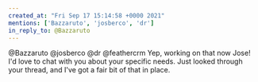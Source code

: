 ```yaml
---
created_at: "Fri Sep 17 15:14:58 +0000 2021"
mentions: ['Bazzaruto', 'josberco', 'dr']
in_reply_to: @Bazzaruto
---
```


@Bazzaruto @josberco @dr @feathercrm Yep, working on that now Jose! I'd love to chat with you about your specific needs. Just looked through your thread, and I've got a fair bit of that in place.